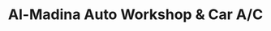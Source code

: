 ---
title: "Al-Madina Auto Workshop & Car A/C"
url: /hyderabad/al-madina-auto-workshop-and-car-a-c/
shop: car repair
---